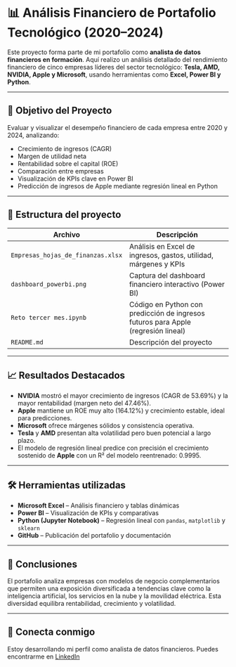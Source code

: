 # 📊 Análisis Financiero de Portafolio Tecnológico (2020–2024)

Este proyecto forma parte de mi portafolio como **analista de datos financieros en formación**. Aquí realizo un análisis detallado del rendimiento financiero de cinco empresas líderes del sector tecnológico: **Tesla, AMD, NVIDIA, Apple y Microsoft**, usando herramientas como **Excel, Power BI y Python**.

---

## 🧠 Objetivo del Proyecto

Evaluar y visualizar el desempeño financiero de cada empresa entre 2020 y 2024, analizando:

- Crecimiento de ingresos (CAGR)
- Margen de utilidad neta
- Rentabilidad sobre el capital (ROE)
- Comparación entre empresas
- Visualización de KPIs clave en Power BI
- Predicción de ingresos de Apple mediante regresión lineal en Python

---

## 📂 Estructura del proyecto

| Archivo                      | Descripción                                                                 |
|-----------------------------|-----------------------------------------------------------------------------|
| `Empresas_hojas_de_finanzas.xlsx`  | Análisis en Excel de ingresos, gastos, utilidad, márgenes y KPIs            |
| `dashboard_powerbi.png`     | Captura del dashboard financiero interactivo (Power BI)                     |
| `Reto tercer mes.ipynb` | Código en Python con predicción de ingresos futuros para Apple (regresión lineal) |
| `README.md`                 | Descripción del proyecto                                                    |

---

## 📈 Resultados Destacados

- **NVIDIA** mostró el mayor crecimiento de ingresos (CAGR de 53.69%) y la mayor rentabilidad (margen neto del 47.46%).
- **Apple** mantiene un ROE muy alto (164.12%) y crecimiento estable, ideal para predicciones.
- **Microsoft** ofrece márgenes sólidos y consistencia operativa.
- **Tesla** y **AMD** presentan alta volatilidad pero buen potencial a largo plazo.
- El modelo de regresión lineal predice con precisión el crecimiento sostenido de **Apple** con un R² del modelo reentrenado: 0.9995.

---

## 🛠️ Herramientas utilizadas

- **Microsoft Excel** – Análisis financiero y tablas dinámicas
- **Power BI** – Visualización de KPIs y comparativas
- **Python (Jupyter Notebook)** – Regresión lineal con `pandas`, `matplotlib` y `sklearn`
- **GitHub** – Publicación del portafolio y documentación

---

## 📌 Conclusiones

El portafolio analiza empresas con modelos de negocio complementarios que permiten una exposición diversificada a tendencias clave como la inteligencia artificial, los servicios en la nube y la movilidad eléctrica. Esta diversidad equilibra rentabilidad, crecimiento y volatilidad.

---

## 🔗 Conecta conmigo

Estoy desarrollando mi perfil como analista de datos financieros.
Puedes encontrarme en [LinkedIn](https://www.linkedin.com/in/juan-pablo-méndez-espino-9513111b8/)
